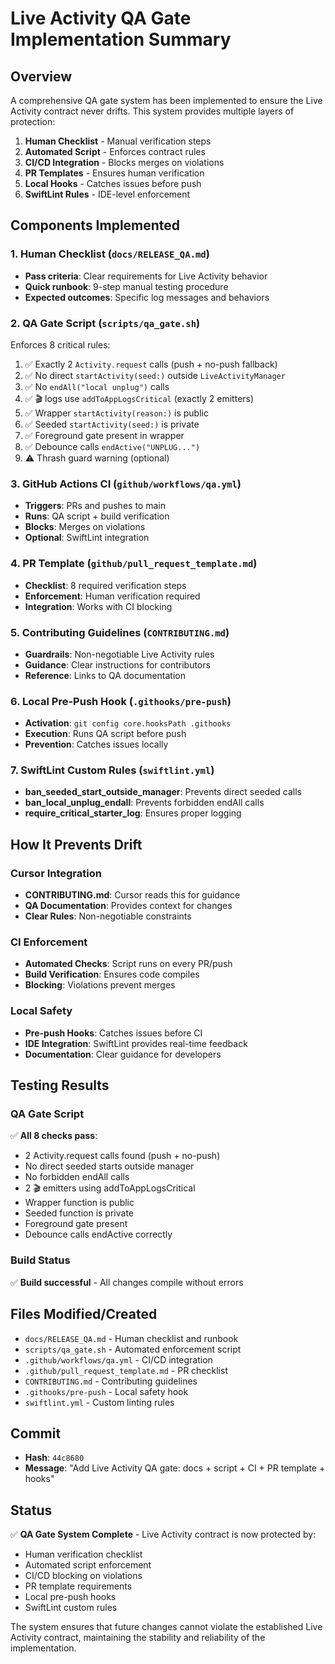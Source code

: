 # Live Activity QA Gate Implementation Summary

## Overview
A comprehensive QA gate system has been implemented to ensure the Live Activity contract never drifts. This system provides multiple layers of protection:

1. **Human Checklist** - Manual verification steps
2. **Automated Script** - Enforces contract rules
3. **CI/CD Integration** - Blocks merges on violations
4. **PR Templates** - Ensures human verification
5. **Local Hooks** - Catches issues before push
6. **SwiftLint Rules** - IDE-level enforcement

## Components Implemented

### 1. Human Checklist (`docs/RELEASE_QA.md`)
- **Pass criteria**: Clear requirements for Live Activity behavior
- **Quick runbook**: 9-step manual testing procedure
- **Expected outcomes**: Specific log messages and behaviors

### 2. QA Gate Script (`scripts/qa_gate.sh`)
Enforces 8 critical rules:
1. ✅ Exactly 2 `Activity.request` calls (push + no-push fallback)
2. ✅ No direct `startActivity(seed:)` outside `LiveActivityManager`
3. ✅ No `endAll("local unplug")` calls
4. ✅ 🎬 logs use `addToAppLogsCritical` (exactly 2 emitters)
5. ✅ Wrapper `startActivity(reason:)` is public
6. ✅ Seeded `startActivity(seed:)` is private
7. ✅ Foreground gate present in wrapper
8. ✅ Debounce calls `endActive("UNPLUG...")`
9. ⚠️ Thrash guard warning (optional)

### 3. GitHub Actions CI (`github/workflows/qa.yml`)
- **Triggers**: PRs and pushes to main
- **Runs**: QA script + build verification
- **Blocks**: Merges on violations
- **Optional**: SwiftLint integration

### 4. PR Template (`github/pull_request_template.md`)
- **Checklist**: 8 required verification steps
- **Enforcement**: Human verification required
- **Integration**: Works with CI blocking

### 5. Contributing Guidelines (`CONTRIBUTING.md`)
- **Guardrails**: Non-negotiable Live Activity rules
- **Guidance**: Clear instructions for contributors
- **Reference**: Links to QA documentation

### 6. Local Pre-Push Hook (`.githooks/pre-push`)
- **Activation**: `git config core.hooksPath .githooks`
- **Execution**: Runs QA script before push
- **Prevention**: Catches issues locally

### 7. SwiftLint Custom Rules (`swiftlint.yml`)
- **ban_seeded_start_outside_manager**: Prevents direct seeded calls
- **ban_local_unplug_endall**: Prevents forbidden endAll calls
- **require_critical_starter_log**: Ensures proper logging

## How It Prevents Drift

### Cursor Integration
- **CONTRIBUTING.md**: Cursor reads this for guidance
- **QA Documentation**: Provides context for changes
- **Clear Rules**: Non-negotiable constraints

### CI Enforcement
- **Automated Checks**: Script runs on every PR/push
- **Build Verification**: Ensures code compiles
- **Blocking**: Violations prevent merges

### Local Safety
- **Pre-push Hooks**: Catches issues before CI
- **IDE Integration**: SwiftLint provides real-time feedback
- **Documentation**: Clear guidance for developers

## Testing Results

### QA Gate Script
✅ **All 8 checks pass**:
- 2 Activity.request calls found (push + no-push)
- No direct seeded starts outside manager
- No forbidden endAll calls
- 2 🎬 emitters using addToAppLogsCritical
- Wrapper function is public
- Seeded function is private
- Foreground gate present
- Debounce calls endActive correctly

### Build Status
✅ **Build successful** - All changes compile without errors

## Files Modified/Created
- `docs/RELEASE_QA.md` - Human checklist and runbook
- `scripts/qa_gate.sh` - Automated enforcement script
- `.github/workflows/qa.yml` - CI/CD integration
- `.github/pull_request_template.md` - PR checklist
- `CONTRIBUTING.md` - Contributing guidelines
- `.githooks/pre-push` - Local safety hook
- `swiftlint.yml` - Custom linting rules

## Commit
- **Hash**: `44c8680`
- **Message**: "Add Live Activity QA gate: docs + script + CI + PR template + hooks"

## Status
✅ **QA Gate System Complete** - Live Activity contract is now protected by:
- Human verification checklist
- Automated script enforcement
- CI/CD blocking on violations
- PR template requirements
- Local pre-push hooks
- SwiftLint custom rules

The system ensures that future changes cannot violate the established Live Activity contract, maintaining the stability and reliability of the implementation.
